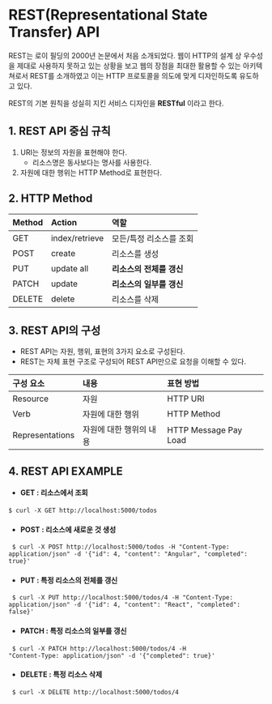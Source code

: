 # REST(Representational State Transfer) API

REST는 로이 필딩의 2000년 논문에서 처음 소개되었다. 웹이 HTTP의 설계 상 우수성을 제대로 사용하지 못하고 있는 상황을 보고 웹의 장점을 최대한 활용할 수 있는 아키텍쳐로서 REST를 소개하였고 이는 HTTP 프로토콜을 의도에 맞게 디자인하도록 유도하고 있다.

REST의 기본 원칙을 성실히 지킨 서비스 디자인을 **RESTful** 이라고 한다.



## 1. REST API 중심 규칙

1. URI는 정보의 자원을 표현해야 한다.
   - 리소스명은 동사보다는 명사를 사용한다.
2. 자원에 대한 행위는 HTTP Method로 표현한다.



## 2. HTTP Method

| Method | Action         | 역할                     |
| :----- | :------------- | :----------------------- |
| GET    | index/retrieve | 모든/특정 리소스를 조회  |
| POST   | create         | 리소스를 생성            |
| PUT    | update all     | **리소스의 전체를 갱신** |
| PATCH  | update         | **리소스의 일부를 갱신** |
| DELETE | delete         | 리소스를 삭제            |



## 3. REST API의 구성

- REST API는 자원, 행위, 표현의 3가지 요소로 구성된다.
- REST는 자체 표현 구조로 구성되어 REST API만으로 요청을 이해할 수 있다.

| 구성 요소       | 내용                    | 표현 방법             |
| :-------------- | :---------------------- | :-------------------- |
| Resource        | 자원                    | HTTP URI              |
| Verb            | 자원에 대한 행위        | HTTP Method           |
| Representations | 자원에 대한 행위의 내용 | HTTP Message Pay Load |



## 4. REST API EXAMPLE

- #### GET : 리소스에서 조회

 <code>$ curl -X GET http://localhost:5000/todos  </code>



- #### POST : 리소스에 새로운 것 생성

 <code> $ curl -X POST http://localhost:5000/todos -H "Content-Type: application/json" -d '{"id": 4, "content": "Angular", "completed": true}'  </code>



- #### PUT : 특정 리소스의 전체를 갱신

<code> $ curl -X PUT http://localhost:5000/todos/4 -H "Content-Type: application/json" -d '{"id": 4, "content": "React", "completed": false}' </code>



- #### PATCH : 특정 리소스의 일부를 갱신

<code> $ curl -X PATCH http://localhost:5000/todos/4 -H "Content-Type: application/json" -d '{"completed": true}' </code>



- #### DELETE : 특정 리소스 삭제

<code> $ curl -X DELETE http://localhost:5000/todos/4 </code>